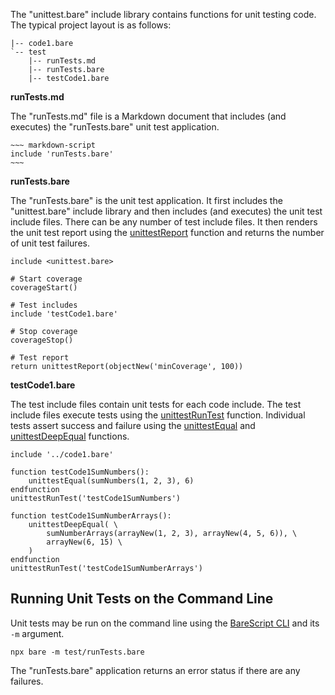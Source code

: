 The "unittest.bare" include library contains functions for unit testing code. The typical project
layout is as follows:

~~~
|-- code1.bare
`-- test
    |-- runTests.md
    |-- runTests.bare
    |-- testCode1.bare
~~~

**runTests.md**

The "runTests.md" file is a Markdown document that includes (and executes) the "runTests.bare" unit
test application.

``` bare-script
~~~ markdown-script
include 'runTests.bare'
~~~
```

**runTests.bare**

The "runTests.bare" is the unit test application. It first includes the "unittest.bare" include
library and then includes (and executes) the unit test include files. There can be any number of
test include files. It then renders the unit test report using the [unittestReport](#unittestreport)
function and returns the number of unit test failures.

~~~ bare-script
include <unittest.bare>

# Start coverage
coverageStart()

# Test includes
include 'testCode1.bare'

# Stop coverage
coverageStop()

# Test report
return unittestReport(objectNew('minCoverage', 100))
~~~

**testCode1.bare**

The test include files contain unit tests for each code include. The test include files execute
tests using the [unittestRunTest](#unittestruntest) function. Individual tests assert success and
failure using the [unittestEqual](#unittestequal) and [unittestDeepEqual](#unittestdeepequal)
functions.

~~~ bare-script
include '../code1.bare'

function testCode1SumNumbers():
    unittestEqual(sumNumbers(1, 2, 3), 6)
endfunction
unittestRunTest('testCode1SumNumbers')

function testCode1SumNumberArrays():
    unittestDeepEqual( \
        sumNumberArrays(arrayNew(1, 2, 3), arrayNew(4, 5, 6)), \
        arrayNew(6, 15) \
    )
endfunction
unittestRunTest('testCode1SumNumberArrays')
~~~

## Running Unit Tests on the Command Line

Unit tests may be run on the command line using the
[BareScript CLI](https://github.com/craigahobbs/bare-script#the-barescript-command-line-interface-cli)
and its `-m` argument.

~~~
npx bare -m test/runTests.bare
~~~

The "runTests.bare" application returns an error status if there are any failures.
